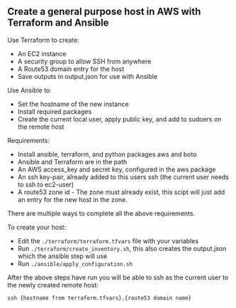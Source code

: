 ## Create a general purpose host in AWS with Terraform and Ansible

Use Terraform to create:
- An EC2 instance
- A security group to allow SSH from anywhere
- A Route53 domain entry for the host
- Save outputs in output.json for use with Ansible

Use Ansible to:
- Set the hostname of the new instance
- Install required packages
- Create the current local user, apply public key, and add to sudoers on the remote host

Requirements:
- Install ansible, terraform, and python packages aws and boto
- Ansible and Terraform are in the path
- An AWS access_key and secret key, configured in the aws package
- An ssh key-pair, already added to this users ssh (the current user needs to ssh to ec2-user)
- A route53 zone id - The zone must already exist, this scipt will just add an entry for the new host in the zone.

There are multiple ways to complete all the above requirements.

To create your host:
- Edit the `./terraform/terraform.tfvars` file with your variables
- Run `./terraform/create_inventory.sh`, this also creates the output.json which the ansible step will use
- Run `./ansible/apply_configuration.sh`

After the above steps have run you will be able to ssh as the current user to the newly created remote host:
```
ssh {hostname from terraform.tfvars}.{route53 domain name}
```

